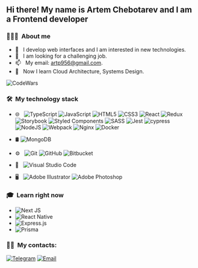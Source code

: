 
<h2> Hi there! My name is Artem Chebotarev and I am a Frontend developer</h2>

<h3> 👨🏻‍💻 &nbsp;About me</h3>

- 🤔 &nbsp; I develop web interfaces and I am interested in new technologies.
- 💼 &nbsp; I am looking for a challenging job.
- 📫 &nbsp; My email: artp956@gmail.com.
- 🌱 &nbsp; Now I learn Cloud Architecture, Systems Design.

![CodeWars](https://www.codewars.com/users/Artem1991/badges/large)


<h3> 🛠 &nbsp;My technology stack</h3>

- 🌐 &nbsp;
  ![TypeScript](https://img.shields.io/badge/typescript-%23007ACC.svg?style=for-the-badge&logo=typescript&logoColor=white)
  ![JavaScript](https://img.shields.io/badge/javascript-%23323330.svg?style=for-the-badge&logo=javascript&logoColor=%23F7DF1E)
  ![HTML5](https://img.shields.io/badge/html5-%23E34F26.svg?style=for-the-badge&logo=html5&logoColor=white)
  ![CSS3](https://img.shields.io/badge/css3-%231572B6.svg?style=for-the-badge&logo=css3&logoColor=white)
  ![React](https://img.shields.io/badge/react-%2320232a.svg?style=for-the-badge&logo=react&logoColor=%2361DAFB)
  ![Redux](https://img.shields.io/badge/redux-%23593d88.svg?style=for-the-badge&logo=redux&logoColor=white)
  ![Storybook](https://img.shields.io/badge/-Storybook-FF4785?style=for-the-badge&logo=storybook&logoColor=white)
  ![Styled Components](https://img.shields.io/badge/styled--components-DB7093?style=for-the-badge&logo=styled-components&logoColor=white)
  ![SASS](https://img.shields.io/badge/SASS-hotpink.svg?style=for-the-badge&logo=SASS&logoColor=white)
  ![Jest](https://img.shields.io/badge/-jest-%23C21325?style=for-the-badge&logo=jest&logoColor=white)
  ![cypress](https://img.shields.io/badge/-cypress-%23E5E5E5?style=for-the-badge&logo=cypress&logoColor=058a5e)
  ![NodeJS](https://img.shields.io/badge/node.js-6DA55F?style=for-the-badge&logo=node.js&logoColor=white)
  ![Webpack](https://img.shields.io/badge/webpack-%238DD6F9.svg?style=for-the-badge&logo=webpack&logoColor=black)
  ![Nginx](https://img.shields.io/badge/nginx-%23009639.svg?style=for-the-badge&logo=nginx&logoColor=white)
  ![Docker](https://img.shields.io/badge/docker-%230db7ed.svg?style=for-the-badge&logo=docker&logoColor=white)
- <div display="flex" alignItems="center">
      🛢
      <img src="https://img.shields.io/badge/MongoDB-%234ea94b.svg?style=for-the-badge&logo=mongodb&logoColor=white" alt="MongoDB"/>
    </div>
    
- ⚙️ &nbsp;
  ![Git](https://img.shields.io/badge/git-%23F05033.svg?style=for-the-badge&logo=git&logoColor=white)
  ![GitHub](https://img.shields.io/badge/github-%23121011.svg?style=for-the-badge&logo=github&logoColor=white)
  ![Bitbucket](https://img.shields.io/badge/bitbucket-%230047B3.svg?style=for-the-badge&logo=bitbucket&logoColor=white)
- 🔧 &nbsp;
  ![Visual Studio Code](https://img.shields.io/badge/Visual%20Studio%20Code-0078d7.svg?style=for-the-badge&logo=visual-studio-code&logoColor=white)
- 🖥 &nbsp;
  ![Adobe Illustrator](https://img.shields.io/badge/adobe%20illustrator-%23FF9A00.svg?style=for-the-badge&logo=adobe%20illustrator&logoColor=white)
  ![Adobe Photoshop](https://img.shields.io/badge/adobe%20photoshop-%2331A8FF.svg?style=for-the-badge&logo=adobe%20photoshop&logoColor=white)


<h3> 🎓 &nbsp;Learn right now</h3>

 - ![Next JS](https://img.shields.io/badge/Next-black?style=for-the-badge&logo=next.js&logoColor=white)
 - ![React Native](https://img.shields.io/badge/react_native-%2320232a.svg?style=for-the-badge&logo=react&logoColor=%2361DAFB)
 - ![Express.js](https://img.shields.io/badge/express.js-%23404d59.svg?style=for-the-badge&logo=express&logoColor=%2361DAFB)
 - ![Prisma](https://img.shields.io/badge/Prisma-3982CE?style=for-the-badge&logo=Prisma&logoColor=white)


<h3> 🤝🏻 &nbsp;My contacts: </h3>

<p align="left">
<a href="https://t.me/ArtemCh1991"><img alt="Telegram" src="https://img.shields.io/badge/Telegram-ArtemCh1991-blue?style=flat-square&logo=telegram"></a>
<a href="mailto:avsingh@umass.edu"><img alt="Email" src="https://img.shields.io/badge/Email-artp956@gmail.com-blue?style=flat-square&logo=gmail"></a>
</p>

